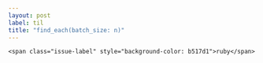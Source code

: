 ```yaml
---
layout: post
label: til
title: "find_each(batch_size: n)"
---
```


<p>
  
  	<span class="issue-label" style="background-color: b517d1">ruby</span>
  
</p>

